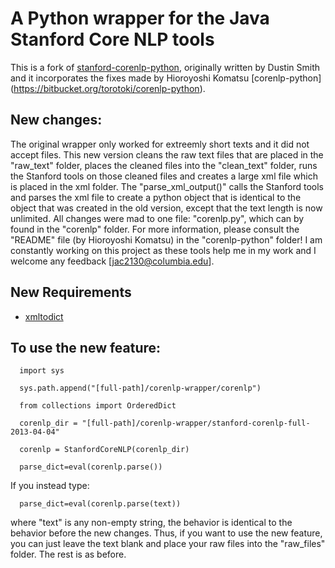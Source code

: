 # A Python wrapper for the Java Stanford Core NLP tools

This is a fork of [stanford-corenlp-python](https://github.com/dasmith/stanford-corenlp-python), originally written by Dustin Smith and it incorporates the fixes made by Hioroyoshi Komatsu [corenlp-python] (https://bitbucket.org/torotoki/corenlp-python).

## New changes:

The original wrapper only worked for extreemly short texts and it did not accept files.  This new version cleans the raw text files that are placed in the "raw_text" folder, places the cleaned files into the "clean_text" folder, runs the Stanford tools on those cleaned files and creates a large xml file which is placed in the xml folder. The "parse_xml_output()" calls the Stanford tools and parses the xml file to create a python object that is identical to the object that was created in the old version, except that the text length is now unlimited. All changes were mad to one file: "corenlp.py", which can by found in the "corenlp" folder. For more information, please consult the "README" file (by Hioroyoshi Komatsu) in the "corenlp-python" folder!  I am constantly working on this project as these tools help me in my work and I welcome any feedback [jac2130@columbia.edu].

## New Requirements
   * [xmltodict](https://github.com/martinblech/xmltodict)

## To use the new feature:

      import sys

      sys.path.append("[full-path]/corenlp-wrapper/corenlp")

      from collections import OrderedDict

      corenlp_dir = "[full-path]/corenlp-wrapper/stanford-corenlp-full-2013-04-04"

      corenlp = StanfordCoreNLP(corenlp_dir)

      parse_dict=eval(corenlp.parse())

If you instead type:

      parse_dict=eval(corenlp.parse(text))

where "text" is any non-empty string, the behavior is identical to the behavior before the new changes. Thus, if you want to use the new feature, you can just leave the text blank and place your raw files into the "raw_files" folder. The rest is as before.
